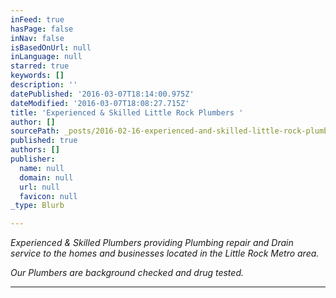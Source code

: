 ```yaml
---
inFeed: true
hasPage: false
inNav: false
isBasedOnUrl: null
inLanguage: null
starred: true
keywords: []
description: ''
datePublished: '2016-03-07T18:14:00.975Z'
dateModified: '2016-03-07T18:08:27.715Z'
title: 'Experienced & Skilled Little Rock Plumbers '
author: []
sourcePath: _posts/2016-02-16-experienced-and-skilled-little-rock-plumbers.md
published: true
authors: []
publisher:
  name: null
  domain: null
  url: null
  favicon: null
_type: Blurb

---
```

_Experienced & Skilled Plumbers providing Plumbing repair and Drain service to the homes and businesses located in the Little Rock Metro area._

_Our Plumbers are background checked and drug tested._

____